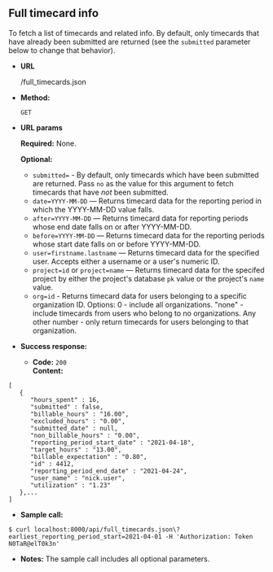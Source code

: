 **Full timecard info**
----
To fetch a list of timecards and related info. By default, only timecards that have already been submitted are returned (see the `submitted` parameter below to change that behavior).

* **URL**

  /full_timecards.json

* **Method:**

  `GET`
  
*  **URL params**

   **Required:**
   None.
   
   **Optional:**
   - `submitted=` - By default, only timecards which have been submitted are returned. Pass `no` as the value for this argument to fetch timecards that have _not_ been submitted.
   - `date=YYYY-MM-DD` — Returns timecard data for the reporting period in which the YYYY-MM-DD value falls.
   - `after=YYYY-MM-DD` — Returns timecard data for reporting periods whose end date falls on or after YYYY-MM-DD.
   - `before=YYYY-MM-DD` — Returns timecard data for the reporting periods whose start date falls on or before YYYY-MM-DD.
   - `user=firstname.lastname` — Returns timecard data for the specified user. Accepts either a username or a user's numeric ID.
   - `project=id` or `project=name` — Returns timecard data for the specifed project by either the project's database `pk` value or the project's `name` value.
   - `org=id` - Returns timecard data for users belonging to a specific organization ID. Options: 0 - include all organizations. "none" - include timecards from users who belong to no organizations. Any other number - only return timecards for users belonging to that organization.

* **Success response:**

  * **Code:** `200` <br />
    **Content:** 
```
[
   {
      "hours_spent" : 16,
      "submitted" : false,
      "billable_hours" : "16.00",
      "excluded_hours" : "0.00",
      "submitted_date" : null,
      "non_billable_hours" : "0.00",
      "reporting_period_start_date" : "2021-04-18",
      "target_hours" : "13.00",
      "billable_expectation" : "0.80",
      "id" : 4412,
      "reporting_period_end_date" : "2021-04-24",
      "user_name" : "nick.user",
      "utilization" : "1.23"
   },...
]
```
* **Sample call:**

```
$ curl localhost:8000/api/full_timecards.json\?earliest_reporting_period_start=2021-04-01 -H 'Authorization: Token N0TaR@elT0k3n'
```

* **Notes:** The sample call includes all optional parameters.
 
